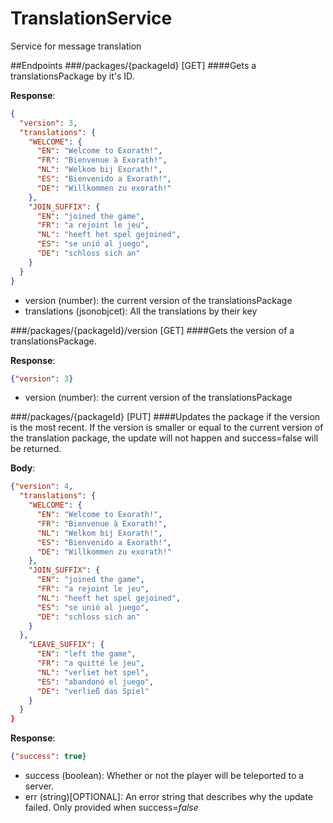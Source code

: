 # TranslationService
Service for message translation

##Endpoints
###/packages/{packageId} [GET]
####Gets a translationsPackage by it's ID.

**Response**:
```json
{ 
  "version": 3,
  "translations": {
    "WELCOME": {
      "EN": "Welcome to Exorath!",
      "FR": "Bienvenue à Exorath!",
      "NL": "Welkom bij Exorath!",
      "ES": "Bienvenido a Exorath!",
      "DE": "Willkommen zu exorath!"
    },
    "JOIN_SUFFIX": {
      "EN": "joined the game",
      "FR": "a rejoint le jeu",
      "NL": "heeft het spel gejoined",
      "ES": "se unió al juego",
      "DE": "schloss sich an"
    }
  }
}
```
- version (number): the current version of the translationsPackage
- translations (jsonobjcet): All the translations by their key

###/packages/{packageId}/version [GET]
####Gets the version of a translationsPackage.

**Response**:
```json
{"version": 3}
```
- version (number): the current version of the translationsPackage

###/packages/{packageId} [PUT]
####Updates the package if the version is the most recent.
If the version is smaller or equal to the current version of the translation package, the update will not happen and success=false will be returned.

**Body**:
```json
{"version": 4,
  "translations": {
    "WELCOME": {
      "EN": "Welcome to Exorath!",
      "FR": "Bienvenue à Exorath!",
      "NL": "Welkom bij Exorath!",
      "ES": "Bienvenido a Exorath!",
      "DE": "Willkommen zu exorath!"
    },
    "JOIN_SUFFIX": {
      "EN": "joined the game",
      "FR": "a rejoint le jeu",
      "NL": "heeft het spel gejoined",
      "ES": "se unió al juego",
      "DE": "schloss sich an"
    }
  },
    "LEAVE_SUFFIX": {
      "EN": "left the game",
      "FR": "a quitté le jeu",
      "NL": "verliet het spel",
      "ES": "abandonó el juego",
      "DE": "verließ das Spiel"
    }
  }
}
```

**Response**:
```json
{"success": true}
```
- success (boolean): Whether or not the player will be teleported to a server.
- err (string)[OPTIONAL]: An error string that describes why the update failed. Only provided when success=*false*
